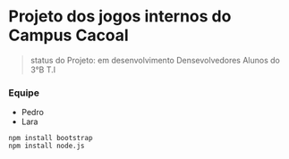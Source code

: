 # Projeto dos jogos internos do Campus Cacoal
>status do Projeto: em desenvolvimento
>Densevolvedores Alunos do 3°B T.I

### Equipe
* Pedro
* Lara

```
npm install bootstrap
npm install node.js
```
